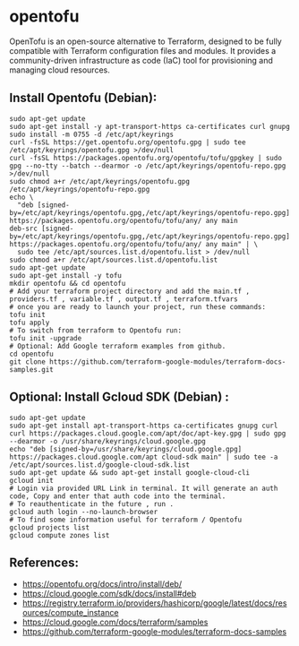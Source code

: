 # opentofu
OpenTofu is an open-source alternative to Terraform, designed to be fully compatible with Terraform 
configuration files and modules. It provides a community-driven infrastructure as code (IaC) tool 
for provisioning and managing cloud resources.

Install Opentofu (Debian):
--------------------------
```
sudo apt-get update
sudo apt-get install -y apt-transport-https ca-certificates curl gnupg
sudo install -m 0755 -d /etc/apt/keyrings
curl -fsSL https://get.opentofu.org/opentofu.gpg | sudo tee /etc/apt/keyrings/opentofu.gpg >/dev/null
curl -fsSL https://packages.opentofu.org/opentofu/tofu/gpgkey | sudo gpg --no-tty --batch --dearmor -o /etc/apt/keyrings/opentofu-repo.gpg >/dev/null
sudo chmod a+r /etc/apt/keyrings/opentofu.gpg /etc/apt/keyrings/opentofu-repo.gpg
echo \
  "deb [signed-by=/etc/apt/keyrings/opentofu.gpg,/etc/apt/keyrings/opentofu-repo.gpg] https://packages.opentofu.org/opentofu/tofu/any/ any main
deb-src [signed-by=/etc/apt/keyrings/opentofu.gpg,/etc/apt/keyrings/opentofu-repo.gpg] https://packages.opentofu.org/opentofu/tofu/any/ any main" | \
  sudo tee /etc/apt/sources.list.d/opentofu.list > /dev/null
sudo chmod a+r /etc/apt/sources.list.d/opentofu.list
sudo apt-get update
sudo apt-get install -y tofu
mkdir opentofu && cd opentofu
# Add your terraform project directory and add the main.tf , providers.tf , variable.tf , output.tf , terraform.tfvars
# once you are ready to launch your project, run these commands:
tofu init
tofu apply
# To switch from terraform to Opentofu run:
tofu init -upgrade
# Optional: Add Google terraform examples from github.
cd opentofu
git clone https://github.com/terraform-google-modules/terraform-docs-samples.git
```

Optional: Install Gcloud SDK (Debian) :
-----------------------------
```
sudo apt-get update
sudo apt-get install apt-transport-https ca-certificates gnupg curl
curl https://packages.cloud.google.com/apt/doc/apt-key.gpg | sudo gpg --dearmor -o /usr/share/keyrings/cloud.google.gpg
echo "deb [signed-by=/usr/share/keyrings/cloud.google.gpg] https://packages.cloud.google.com/apt cloud-sdk main" | sudo tee -a /etc/apt/sources.list.d/google-cloud-sdk.list
sudo apt-get update && sudo apt-get install google-cloud-cli
gcloud init
# Login via provided URL Link in terminal. It will generate an auth code, Copy and enter that auth code into the terminal.
# To reauthenticate in the future , run . 
gcloud auth login --no-launch-browser
# To find some information useful for terraform / Opentofu
gcloud projects list
gcloud compute zones list
```

References:
--------------
* https://opentofu.org/docs/intro/install/deb/
* https://cloud.google.com/sdk/docs/install#deb
* https://registry.terraform.io/providers/hashicorp/google/latest/docs/resources/compute_instance
* https://cloud.google.com/docs/terraform/samples
* https://github.com/terraform-google-modules/terraform-docs-samples